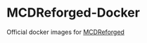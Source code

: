 # MCDReforged-Docker

Official docker images for [MCDReforged](https://github.com/Fallen-Breath/MCDReforged)
